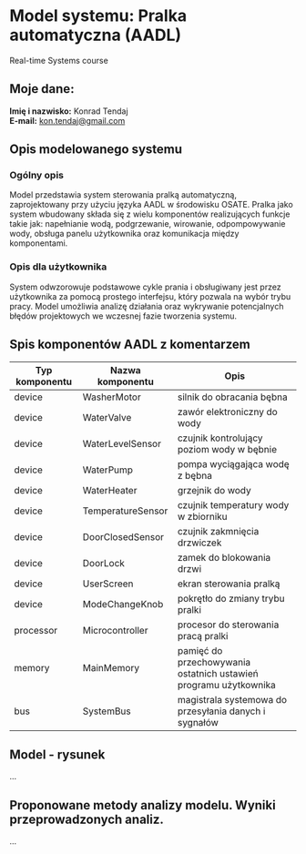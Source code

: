# Model systemu: Pralka automatyczna (AADL)
Real-time Systems course

## Moje dane:

**Imię i nazwisko:** Konrad Tendaj  
**E-mail:** kon.tendaj@gmail.com


## Opis modelowanego systemu

### Ogólny opis
Model przedstawia system sterowania pralką automatyczną, zaprojektowany przy użyciu języka AADL w środowisku OSATE. Pralka jako system wbudowany składa się z wielu komponentów realizujących funkcje takie jak: napełnianie wodą, podgrzewanie, wirowanie, odpompowywanie wody, obsługa panelu użytkownika oraz komunikacja między komponentami.

### Opis dla użytkownika
System odwzorowuje podstawowe cykle prania i obsługiwany jest przez użytkownika za pomocą prostego interfejsu, który pozwala na wybór trybu pracy. Model umożliwia analizę działania oraz wykrywanie potencjalnych błędów projektowych we wczesnej fazie tworzenia systemu.


## Spis komponentów AADL z komentarzem 

| Typ komponentu | Nazwa komponentu | Opis |
| -------------- | ---------------- | ---- |
| device | WasherMotor | silnik do obracania bębna |
| device | WaterValve | zawór elektroniczny do wody |
| device | WaterLevelSensor | czujnik kontrolujący poziom wody w bębnie |
| device | WaterPump | pompa wyciągająca wodę z bębna |
| device | WaterHeater | grzejnik do wody |
| device | TemperatureSensor | czujnik temperatury wody w zbiorniku |
| device | DoorClosedSensor | czujnik zakmnięcia drzwiczek |
| device | DoorLock | zamek do blokowania drzwi |
| device | UserScreen | ekran sterowania pralką |
| device | ModeChangeKnob | pokrętło do zmiany trybu pralki |
| processor | Microcontroller | procesor do sterowania pracą pralki |
| memory | MainMemory | pamięć do przechowywania ostatnich ustawień programu użytkownika |
| bus | SystemBus | magistrala systemowa do przesyłania danych i sygnałów |


## Model - rysunek

...


## Proponowane metody analizy modelu. Wyniki przeprowadzonych analiz. 

...
